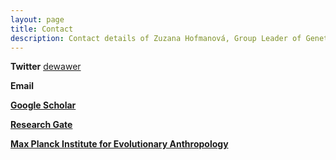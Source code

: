 ```yaml
---
layout: page
title: Contact
description: Contact details of Zuzana Hofmanová, Group Leader of Genetic History Group at Max Planck Institute for Evolutionary Anthropology.
---
```



**Twitter** [dewawer](https://twitter.com/dewawer)

**Email**   <script><!--
var name = "zuzana_hofmanova";
var domain = "eva.mpg.de";
document.write('<a href=\"mailto:' + name + '@' + domain + '\">' + name + '@' + domain + '</a>');
--></script>

[**Google Scholar**](https://scholar.google.com/citations?user=LAftoAQAAAAJ&hl=en)

[**Research Gate**](https://www.researchgate.net/profile/Zuzana_Hofmanova)

[**Max Planck Institute for Evolutionary Anthropology**](https://www.eva.mpg.de/archaeogenetics/staff/zuzana-hofmanova/)